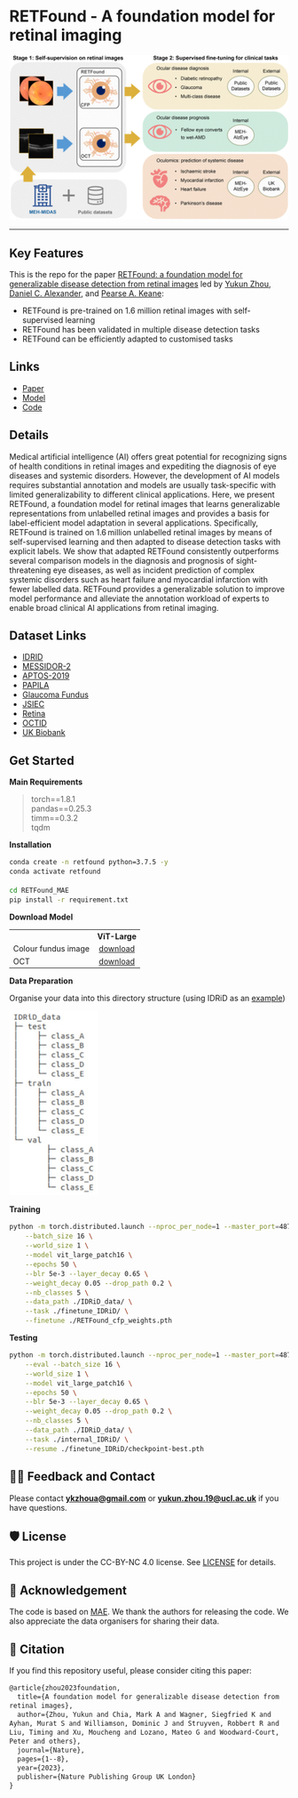 # RETFound - A foundation model for retinal imaging
<!-- select Model and/or Data and/or Code as needed>
### Welcome to OpenMEDLab! 👋

<!--
**Here are some ideas to get you started:**
🙋‍♀️ A short introduction - what is your organization all about?
🌈 Contribution guidelines - how can the community get involved?
👩‍💻 Useful resources - where can the community find your docs? Is there anything else the community should know?
🍿 Fun facts - what does your team eat for breakfast?
🧙 Remember, you can do mighty things with the power of [Markdown](https://docs.github.com/github/writing-on-github/getting-started-with-writing-and-formatting-on-github/basic-writing-and-formatting-syntax)
-->


<!-- Insert the project banner here -->
<div align="center">
    <a href="https://"><img width="1000px" height="auto" src="./pic/pipeline.jpg"></a>
</div>

---


## Key Features

This is the repo for the paper [RETFound: a foundation model for generalizable disease detection from retinal images](https://www.nature.com/articles/s41586-023-06555-x) led by [Yukun Zhou](https://rmaphoh.github.io/), [Daniel C. Alexander](https://scholar.google.com/citations?user=mH-ZOQEAAAAJ&hl=zh-CN), and [Pearse A. Keane](https://scholar.google.com/citations?user=-7KS8pYAAAAJ&hl=zh-CN):

- RETFound is pre-trained on 1.6 million retinal images with self-supervised learning
- RETFound has been validated in multiple disease detection tasks
- RETFound can be efficiently adapted to customised tasks

## Links

- [Paper](https://www.nature.com/articles/s41586-023-06555-x)
- [Model](https://github.com/openmedlab/RETFound_MAE#:~:text=r%20requirement.txt-,Download%20Model,-ViT%2DLarge)
- [Code](https://github.com/rmaphoh/RETFound_MAE#fine-tuning-with-retfound-weights) 
<!-- [Code] may link to your project at your institute>


<!-- give a introduction of your project -->
## Details

Medical artificial intelligence (AI) offers great potential for recognizing signs of health conditions in retinal images and expediting the diagnosis of eye diseases and systemic disorders. However, the development of AI models requires substantial annotation and models are usually task-specific with limited generalizability to different clinical applications. Here, we present RETFound, a foundation model for retinal images that learns generalizable representations from unlabelled retinal images and provides a basis for label-efficient model adaptation in several applications. Specifically, RETFound is trained on 1.6 million unlabelled retinal images by means of self-supervised learning and then adapted to disease detection tasks with explicit labels. We show that adapted RETFound consistently outperforms several comparison models in the diagnosis and prognosis of sight-threatening eye diseases, as well as incident prediction of complex systemic disorders such as heart failure and myocardial infarction with fewer labelled data. RETFound provides a generalizable solution to improve model performance and alleviate the annotation workload of experts to enable broad clinical AI applications from retinal imaging.


## Dataset Links

- [IDRID](https://ieee-dataport.org/open-access/indian-diabetic-retinopathy-image-dataset-idrid)
- [MESSIDOR-2](https://www.adcis.net/en/third-party/messidor2/)
- [APTOS-2019](https://www.kaggle.com/competitions/aptos2019-blindness-detection/data)
- [PAPILA](https://figshare.com/articles/dataset/PAPILA/14798004/1)
- [Glaucoma Fundus](https://dataverse.harvard.edu/dataset.xhtml?persistentId=doi:10.7910/DVN/1YRRAC)
- [JSIEC](https://zenodo.org/record/3477553)
- [Retina](https://www.kaggle.com/datasets/jr2ngb/cataractdataset)
- [OCTID](https://borealisdata.ca/dataverse/OCTID)
- [UK Biobank](https://www.ukbiobank.ac.uk/)


## Get Started

**Main Requirements**     
> torch==1.8.1  
> pandas==0.25.3  
> timm==0.3.2  
> tqdm  

**Installation**
```bash
conda create -n retfound python=3.7.5 -y
conda activate retfound

cd RETFound_MAE
pip install -r requirement.txt
```

**Download Model**

<table><tbody>
<!-- START TABLE -->
<!-- TABLE HEADER -->
<th valign="bottom"></th>
<th valign="bottom">ViT-Large</th>
<!-- TABLE BODY -->
<tr><td align="left">Colour fundus image</td>
<td align="center"><a href="https://drive.google.com/file/d/1l62zbWUFTlp214SvK6eMwPQZAzcwoeBE/view?usp=sharing">download</a></td>
</tr>
<!-- TABLE BODY -->
<tr><td align="left">OCT</td>
<td align="center"><a href="https://drive.google.com/file/d/1m6s7QYkjyjJDlpEuXm7Xp3PmjN-elfW2/view?usp=sharing">download</a></td>
</tr>
</tbody></table>


**Data Preparation**

Organise your data into this directory structure (using IDRiD as an [example](Example.ipynb))

<p align="left">
  <img src="./pic/file_index.jpg" width="160">
</p>


**Training**
```bash
python -m torch.distributed.launch --nproc_per_node=1 --master_port=48798 main_finetune.py \
    --batch_size 16 \
    --world_size 1 \
    --model vit_large_patch16 \
    --epochs 50 \
    --blr 5e-3 --layer_decay 0.65 \
    --weight_decay 0.05 --drop_path 0.2 \
    --nb_classes 5 \
    --data_path ./IDRiD_data/ \
    --task ./finetune_IDRiD/ \
    --finetune ./RETFound_cfp_weights.pth
```



**Testing**
```bash
python -m torch.distributed.launch --nproc_per_node=1 --master_port=48798 main_finetune.py \
    --eval --batch_size 16 \
    --world_size 1 \
    --model vit_large_patch16 \
    --epochs 50 \
    --blr 5e-3 --layer_decay 0.65 \
    --weight_decay 0.05 --drop_path 0.2 \
    --nb_classes 5 \
    --data_path ./IDRiD_data/ \
    --task ./internal_IDRiD/ \
    --resume ./finetune_IDRiD/checkpoint-best.pth
```

## 🙋‍♀️ Feedback and Contact

Please contact 	**ykzhoua@gmail.com** or **yukun.zhou.19@ucl.ac.uk** if you have questions.


## 🛡️ License

This project is under the CC-BY-NC 4.0 license. See [LICENSE](LICENSE) for details.

## 🙏 Acknowledgement

The code is based on [MAE](https://github.com/facebookresearch/mae). We thank the authors for releasing the code. We also appreciate the data organisers for sharing their data.

## 📝 Citation

If you find this repository useful, please consider citing this paper:
```
@article{zhou2023foundation,
  title={A foundation model for generalizable disease detection from retinal images},
  author={Zhou, Yukun and Chia, Mark A and Wagner, Siegfried K and Ayhan, Murat S and Williamson, Dominic J and Struyven, Robbert R and Liu, Timing and Xu, Moucheng and Lozano, Mateo G and Woodward-Court, Peter and others},
  journal={Nature},
  pages={1--8},
  year={2023},
  publisher={Nature Publishing Group UK London}
}
```

